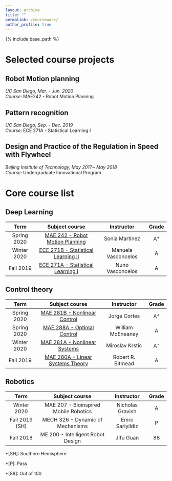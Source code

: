 ```yaml
---
layout: archive
title: ""
permalink: /coursework/
author_profile: true
---
```


{% include base_path %}

Selected course projects
======

## Robot Motion planning

*UC San Diego, Mar. - Jun. 2020*  
*Course*: MAE242 - Robot Motion Planning



## Pattern recognition

*UC San Diego, Sep. - Dec. 2019*  
*Course*: ECE 271A - Statistical Learning I


## Design and Practice of the Regulation in Speed with Flywheel 

*Beijing Institute of Technology, May 2017~ May 2018*  
*Course*: Undergraduate Innovational Program

Core course list
======

## Deep Learning

| Term | Subject course | Instructor | Grade |
| :----: | :----: | :----: | :----: |
| Spring 2020 | [MAE 242 - Robot Motion Planning](#) | Sonia Martinez |A<sup>+ |
| Winter 2020 | [ECE 271B - Statistical Learning II](#) | Manuela Vasconcelos | A |
| Fall 2019 | [ECE 271A - Statistical Learning I](#) | Nuno Vasconcelos |A |

## Control theory

| Term | Subject course | Instructor | Grade |
| :----: | :----: | :----: | :----: |
| Spring 2020 | [MAE 281B - Nonlinear Control](#) | Jorge Cortes | A<sup>+ |
| Spring 2020 |[MAE 288A - Optimal Control](#) | William McEneaney |A |
| Winter 2020 | [MAE 281A - Nonlinear Systems](#) | Miroslav Krstic | A<sup>- |
| Fall 2019 | [MAE 280A - Linear Systems Theory](#) | Robert R. Bitmead | A |
  
## Robotics

| Term | Subject course | Instructor | Grade |
| :----: | :----: | :----: | :----: |
| Winter 2020 | MAE 207 - Bioinspired Mobile Robotics | Nicholas Gravish | A |
| Fall 2019 (SH) | MECH 326 - Dynamic of Mechanisms | Emre Sariyildiz | P |
| Fall 2018 | ME 200 - Intelligent Robot Design | Jifu Guan | 88 |

*[SH]: Southern Hemisphere

*[P]: Pass

*[88]: Out of 100
